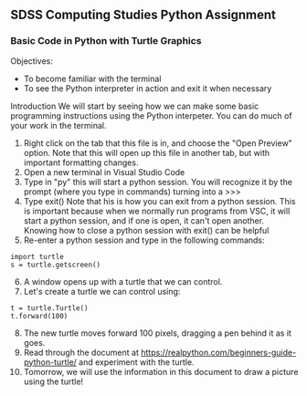 ## SDSS Computing Studies Python Assignment
### Basic Code in Python with Turtle Graphics

Objectives:
* To become familiar with the terminal
* To see the Python interpreter in action and exit it when necessary

Introduction
We will start by seeing how we can make some basic programming instructions using the Python interpeter.  You can do much of your work in the terminal.

1. Right click on the tab that this file is in, and choose the "Open Preview" option. Note that this will open up this file in another tab, but with important formatting changes.
2. Open a new terminal in Visual Studio Code
3. Type in "py"  this will start a python session. You will recognize it by the prompt (where you type in commands) turning into a >>>
4. Type exit()  Note that his is how you can exit from a python session. This is important because when we normally run programs from VSC, it will start a python session, and if one is open, it can't open another.  Knowing how to close a python session with exit() can be helpful
5. Re-enter a python session and type in the following commands:
```
import turtle
s = turtle.getscreen()
```
6. A window opens up with a turtle that we can control.
7. Let's create a turtle we can control using:
```
t = turtle.Turtle()
t.forward(100)
```
8. The new turtle moves forward 100 pixels, dragging a pen behind it as it goes.
9. Read through the document at https://realpython.com/beginners-guide-python-turtle/ and experiment with the turtle.
10. Tomorrow, we will use the information in this document to draw a picture using the turtle!